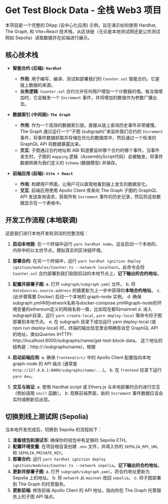 # Get Test Block Data - 全栈 Web3 项目

本项目是一个完整的 DApp (去中心化应用) 示例，旨在演示如何使用 Hardhat, The Graph, 和 Vite+React 技术栈，从区块链（无论是本地测试网还是公共测试网如 Sepolia）读取数据并在前端进行展示。

## 核心技术栈

- **智能合约 (后端): `Hardhat`**
  - **作用**: 用于编写、编译、测试和部署我们的 `Counter.sol` 智能合约。它是链上数据的来源。
  - **业务逻辑**: `Counter.sol` 合约允许任何用户增加一个计数器的值。每当值增加时，它会触发一个 `Increment` 事件，并将增加的数值作为参数广播出去。

- **数据索引 (中间层): `The Graph`**
  - **作用**: 作为一个高效的数据索引层。直接从链上查询历史事件非常缓慢。The Graph 通过运行一个“子图 (subgraph)”来监听我们合约的 `Increment` 事件，将事件数据抓取并存储在优化的数据库中，然后通过一个标准的 GraphQL API 将数据暴露出来。
  - **交互**: 子图通过合约地址和 ABI 知道要监听哪个合约的哪个事件。当事件发生时，子图的 `mapping` 逻辑（AssemblyScript代码）会被触发，将事件数据转换为我们定义的 `Schema` (数据模型) 并保存。

- **前端应用 (前端): `Vite + React`**
  - **作用**: 构建用户界面，让用户可以直观地看到链上发生的数据变化。
  - **交互**: 前端应用使用 Apollo Client 库来向 The Graph 子图的 GraphQL API 发送查询请求，获取所有 `Increment` 事件的历史记录，然后将这些数据显示在一个表格中。

## 开发工作流程 (本地联调)

这是我们进行本地开发和测试的完整流程：

1.  **启动本地链**: 在一个终端中运行 `yarn hardhat node`。这会启动一个本地的、内存中的以太坊节点，模拟真实的区块链环境。

2.  **部署合约**: 在另一个终端中，运行 `yarn hardhat ignition deploy ignition/modules/Counter.ts --network localhost`。此命令会将 `Counter.sol` 合约部署到我们刚刚启动的本地节点上。**记下输出的合约地址**。

3.  **配置并部署子图**:
    a.  打开 `subgraph/subgraph.yaml` 文件。
    b.  将 `dataSources.source.address` 的值更新为上一步中获得的**本地合约地址**。
    c.  (此步骤需要 Docker) 启动一个本地的 graph-node 实例。
    d. 确保subgraph.yml中的network名称与docker-compose.yml中graph-node的环境变量的ethereum定义的网络名称一致，比如现在都叫mainnet
    d.  进入subgraph目录，运行 `yarn create-local`, `yarn deploy-local` 等命令将子图部署到本地节点。
    e. 在 subgraph 目录下成功运行 yarn deploy-local (或 npm run deploy-local) 时，终端的输出信息里会明确告诉您 GraphQL API 的地址，类似Queries (HTTP):     http://localhost:8000/subgraphs/name/get-test-block-data。
    这个地址的结构是：http://<graph-node-ip>:<http-port>/subgraphs/name/<subgraph-name>。根据

4.  **启动前端应用**:
    a.  确保 `frontend/src/` 中的 Apollo Client 配置指向本地 graph-node 的 API 端点 (通常是 `http://127.0.0.1:8000/subgraphs/name/...`)。
    b.  在 `frontend` 目录下运行 `yarn dev`。

5.  **交互与验证**:
    a.  使用 Hardhat script 或 Ethers.js 与本地部署的合约进行交互（例如调用 `inc()` 函数）。
    b.  观察前端界面，新的 `Increment` 事件数据应该会实时或刷新后出现。

## 切换到线上测试网 (Sepolia)

当本地开发完成后，切换到 Sepolia 的流程如下：

1.  **准备钱包和测试币**: 确保你的钱包中有足够的 Sepolia ETH。
2.  **配置环境变量**: 在项目根目录创建 `.env` 文件，并填入你的 `SEPOLIA_RPC_URL` 和 `SEPOLIA_PRIVATE_KEY`。
3.  **部署合约**: 运行 `yarn hardhat ignition deploy ignition/modules/Counter.ts --network sepolia`。**记下输出的合约地址**。
4.  **更新并部署子图**:
    a.  打开 `subgraph/subgraph.yaml`，将合约地址更新为 Sepolia 上的地址。
    b.  将 `network` 从 `mainnet` 改回 `sepolia`。
    c.  将子图部署到 The Graph 的托管服务。
5.  **更新前端**: 修改前端 Apollo Client 的 API 地址，指向你在 The Graph 托管服务上的子图 API 端点。
